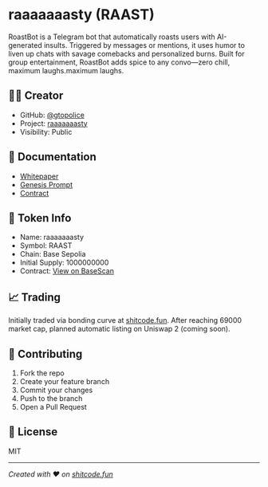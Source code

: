 # raaaaaaasty (RAAST)

RoastBot is a Telegram bot that automatically roasts users with AI-generated insults. Triggered by messages or mentions, it uses humor to liven up chats with savage comebacks and personalized burns. Built for group entertainment, RoastBot adds spice to any convo—zero chill, maximum laughs.maximum laughs.

## 👨‍💻 Creator
- GitHub: [@gtopolice](https://github.com/gtopolice)
- Project: [raaaaaaasty](https://github.com/shitcode-fun/roasssssssy)
- Visibility: Public

## 📄 Documentation
- [Whitepaper](./Whitepaper.md)
- [Genesis Prompt](./GenesisPrompt.md)
- [Contract](https://sepolia.basescan.org/address/0x924a106bcb191214206b88e22f73773a129bc4f9)

## 🚀 Token Info
- Name: raaaaaaasty
- Symbol: RAAST
- Chain: Base Sepolia
- Initial Supply: 1000000000
- Contract: [View on BaseScan](https://sepolia.basescan.org/address/0x924a106bcb191214206b88e22f73773a129bc4f9)

## 📈 Trading
Initially traded via bonding curve at [shitcode.fun](https://shitcode.fun).
After reaching 69000 market cap, planned automatic listing on Uniswap 2 (coming soon).

## 🤝 Contributing
1. Fork the repo
2. Create your feature branch
3. Commit your changes
4. Push to the branch
5. Open a Pull Request

## 📜 License
MIT

---
*Created with ❤️ on [shitcode.fun](https://shitcode.fun)*